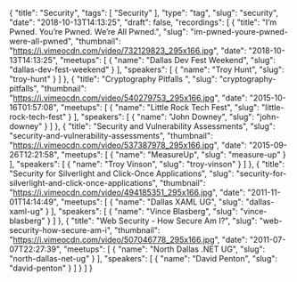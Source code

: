 {
  "title": "Security",
  "tags": [
    "Security"
  ],
  "type": "tag",
  "slug": "security",
  "date": "2018-10-13T14:13:25",
  "draft": false,
  "recordings": [
    {
      "title": "I’m Pwned. You’re Pwned. We’re All Pwned.",
      "slug": "im-pwned-youre-pwned-were-all-pwned",
      "thumbnail": "https://i.vimeocdn.com/video/732129823_295x166.jpg",
      "date": "2018-10-13T14:13:25",
      "meetups": [
        {
          "name": "Dallas Dev Fest Weekend",
          "slug": "dallas-dev-fest-weekend"
        }
      ],
      "speakers": [
        {
          "name": "Troy Hunt",
          "slug": "troy-hunt"
        }
      ]
    },
    {
      "title": "Cryptography Pitfalls ",
      "slug": "cryptography-pitfalls",
      "thumbnail": "https://i.vimeocdn.com/video/540279753_295x166.jpg",
      "date": "2015-10-16T01:57:08",
      "meetups": [
        {
          "name": "Little Rock Tech Fest",
          "slug": "little-rock-tech-fest"
        }
      ],
      "speakers": [
        {
          "name": "John Downey",
          "slug": "john-downey"
        }
      ]
    },
    {
      "title": "Security and Vulnerability Assessments",
      "slug": "security-and-vulnerability-assessments",
      "thumbnail": "https://i.vimeocdn.com/video/537387978_295x166.jpg",
      "date": "2015-09-26T12:21:58",
      "meetups": [
        {
          "name": "MeasureUp",
          "slug": "measure-up"
        }
      ],
      "speakers": [
        {
          "name": "Troy Vinson",
          "slug": "troy-vinson"
        }
      ]
    },
    {
      "title": "Security for Silverlight and Click-Once Applications",
      "slug": "security-for-silverlight-and-click-once-applications",
      "thumbnail": "https://i.vimeocdn.com/video/494185351_295x166.jpg",
      "date": "2011-11-01T14:14:49",
      "meetups": [
        {
          "name": "Dallas XAML UG",
          "slug": "dallas-xaml-ug"
        }
      ],
      "speakers": [
        {
          "name": "Vince Blasberg",
          "slug": "vince-blasberg"
        }
      ]
    },
    {
      "title": "Web Security - How Secure Am I?",
      "slug": "web-security-how-secure-am-i",
      "thumbnail": "https://i.vimeocdn.com/video/507046778_295x166.jpg",
      "date": "2011-07-07T22:27:39",
      "meetups": [
        {
          "name": "North Dallas .NET UG",
          "slug": "north-dallas-net-ug"
        }
      ],
      "speakers": [
        {
          "name": "David Penton",
          "slug": "david-penton"
        }
      ]
    }
  ]
}